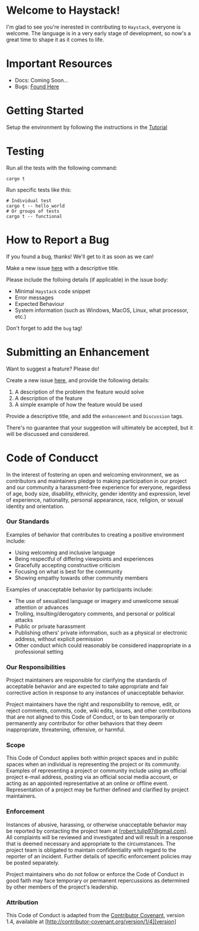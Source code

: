 # Welcome to Haystack!
I'm glad to see you're inerested in contributing to `Haystack`, everyone is welcome. The language is in a very early stage of development, so now's a great time to shape it as it comes to life. 

# Important Resources
 * Docs: Coming Soon...
 * Bugs: [Found Here](https://github.com/rtulip/haystack/issues?q=is%3Aopen+is%3Aissue+label%3Abug) 

# Getting Started
Setup the environment by following the instructions in the [Tutorial](https://www.github.com/rtulip/haystack/wiki/Tutorial)

# Testing
Run all the tests with the following command:
```
cargo t
```

Run specific tests like this:
```
# Individual test
cargo t -- hello_world
# Or groups of tests
cargo t -- functional
```

# How to Report a Bug
If you found a bug, thanks! We'll get to it as soon as we can!

Make a new issue [here](https://www.github.com/rtulip/haystack/issues) with a descriptive title.

Please include the folloing details (if applicable) in the issue body:
 * Minimal `Haystack` code snippet
 * Error messages
 * Expected Behaviour
 * System information (such as Windows, MacOS, Linux, what processor, etc.)

Don't forget to add the `bug` tag!

# Submitting an Enhancement
Want to suggest a feature? Please do!

Create a new issue [here](https://www.github.com/rtulip/haystack/issues), and provide the following details:

1. A description of the problem the feature would solve
2. A description of the feature
3. A simple example of how the feature would be used

Provide a descriptive title, and add the `enhancement` and `Discussion` tags.

There's no guarantee that your suggestion will ultimately be accepted, but it will be discussed and considered. 

# Code of Conducct
In the interest of fostering an open and welcoming environment, we as
contributors and maintainers pledge to making participation in our project and our community a harassment-free experience for everyone, regardless of age, body size, disability, ethnicity, gender identity and expression, level of experience, nationality, personal appearance, race, religion, or sexual identity and orientation.

### Our Standards
Examples of behavior that contributes to creating a positive environment include:

* Using welcoming and inclusive language
* Being respectful of differing viewpoints and experiences
* Gracefully accepting constructive criticism
* Focusing on what is best for the community
* Showing empathy towards other community members

Examples of unacceptable behavior by participants include:

* The use of sexualized language or imagery and unwelcome sexual attention or advances
* Trolling, insulting/derogatory comments, and personal or political attacks
* Public or private harassment
* Publishing others' private information, such as a physical or electronic address, without explicit permission
* Other conduct which could reasonably be considered inappropriate in a professional setting

### Our Responsibilities

Project maintainers are responsible for clarifying the standards of acceptable behavior and are expected to take appropriate and fair corrective action in response to any instances of unacceptable behavior.

Project maintainers have the right and responsibility to remove, edit, or reject comments, commits, code, wiki edits, issues, and other contributions that are not aligned to this Code of Conduct, or to ban temporarily or permanently any contributor for other behaviors that they deem inappropriate, threatening, offensive, or harmful.

### Scope

This Code of Conduct applies both within project spaces and in public spaces when an individual is representing the project or its community. Examples of representing a project or community include using an official project e-mail address, posting via an official social media account, or acting as an appointed representative at an online or offline event. Representation of a project may be further defined and clarified by project maintainers.

### Enforcement

Instances of abusive, harassing, or otherwise unacceptable behavior may be reported by contacting the project team at [robert.tulip97@gmail.com]. All complaints will be reviewed and investigated and will result in a response that is deemed necessary and appropriate to the circumstances. The project team is obligated to maintain confidentiality with regard to the reporter of an incident.
Further details of specific enforcement policies may be posted separately.

Project maintainers who do not follow or enforce the Code of Conduct in good faith may face temporary or permanent repercussions as determined by other members of the project's leadership.

### Attribution

This Code of Conduct is adapted from the [Contributor Covenant][homepage], version 1.4,
available at [http://contributor-covenant.org/version/1/4][version]

[homepage]: http://contributor-covenant.org
[version]: http://contributor-covenant.org/version/1/4/
